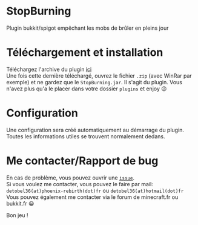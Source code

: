 # StopBurning
Plugin bukkit/spigot empêchant les mobs de brûler en pleins jour

# Téléchargement et installation
Téléchargez l'archive du plugin [ici](https://github.com/detobel36/StopBurning/archive/master.zip)      
Une fois cette dernière téléchargé, ouvrez le fichier `.zip` (avec WinRar par exemple) et ne gardez que le `StopBurning.jar`.  Il s'agit du plugin.  Vous n'avez plus qu'a le placer dans votre dossier `plugins` et enjoy :wink:

# Configuration
Une configuration sera créé automatiquement au démarrage du plugin.  Toutes les informations utiles se trouvent normalement dedans.

# Me contacter/Rapport de bug
En cas de problème, vous pouvez ouvrir une [`issue`](https://github.com/detobel36/StopBurning/issues/new).       
Si vous voulez me contacter, vous pouvez le faire par mail: ``detobel36(at)phoenix-rebirth(dot)fr`` ou ``detobel36(at)hotmail(dot)fr``    
Vous pouvez également me contacter via le forum de minecraft.fr ou bukkit.fr :grinning:          

      

Bon jeu !
